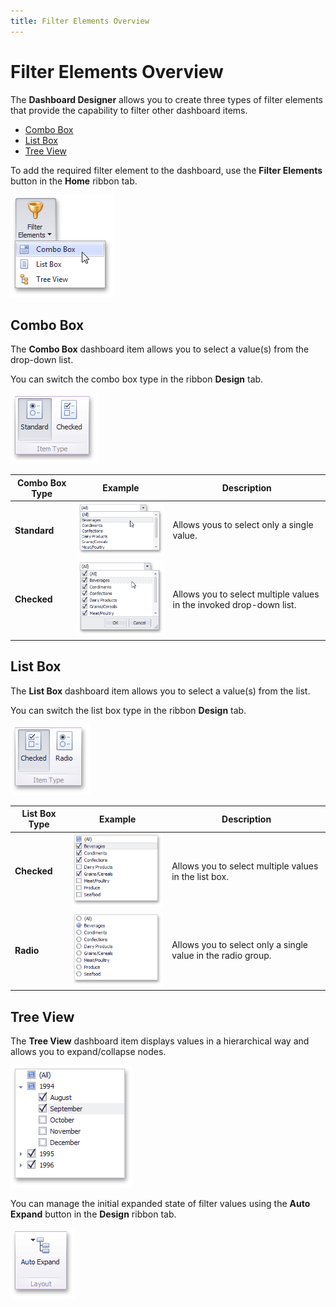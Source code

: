 ```yaml
---
title: Filter Elements Overview
---
```

# Filter Elements Overview
The **Dashboard Designer** allows you to create three types of filter elements that provide the capability to filter other dashboard items.
* [Combo Box](#combo-box)
* [List Box](#list-box)
* [Tree View](#tree-view)

To add the required filter element to the dashboard, use the **Filter Elements** button in the **Home** ribbon tab.

![FilterElements_Ribbon](../../../../images/img24808.png)

## <a name="combo-box"/>Combo Box
The **Combo Box** dashboard item allows you to select a value(s) from the drop-down list.

You can switch the combo box type in the ribbon **Design** tab.

![ComboboxTypes_Ribbon](../../../../images/img24836.png)

| Combo Box Type | Example | Description |
|---|---|---|
| **Standard** | ![Combobox_Standard](../../../../images/img24834.png) | Allows yous to select only a single value. |
| **Checked** | ![Combobox_Checked](../../../../images/img24835.png) | Allows you to select multiple values in the invoked drop-down list. |

## <a name="list-box"/>List Box
The **List Box** dashboard item allows you to select a value(s) from the list.

You can switch the list box type in the ribbon **Design** tab.

![ListboxTypes_Ribbon](../../../../images/img24837.png)

| List  Box Type | Example | Description |
|---|---|---|
| **Checked** | ![Listbox_Checked](../../../../images/img24840.png) | Allows you to select multiple values in the list box. |
| **Radio** | ![Listbox_Radio](../../../../images/img24841.png) | Allows you to select only a single value in the radio group. |

## <a name="tree-view"/>Tree View
The **Tree View** dashboard item displays values in a hierarchical way and allows you to expand/collapse nodes.

![Treeview_Checked](../../../../images/img24843.png)

You can manage the initial expanded state of filter values using the **Auto Expand** button in the **Design** ribbon tab.

![Treeview_AutoExpand](../../../../images/img24844.png)